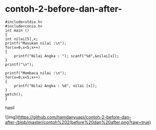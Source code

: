 # contoh-2-before-dan-after-

    #include<stdio.h>
    #include<conio.h>
    int main ()
    {
    int nilai[5],x;
    printf("Masukan nilai :\n");
    for(x=0;x<5;x++)
    {
        printf("Nilai Angka : "); scanf("%d",&nilai[x]);
    }
    printf("\n");

    printf("Membaca nilai :\n");
    for(x=0;x<5;x++)
    {
        printf("Nilai Angka : %d", nilai [x]);
    }
    getch();
    }
    
    
    
    
    
    
hasil

![img](https://github.com/hamdanyuapi/contoh-2-before-dan-after-/blob/master/contoh%202(before%20dan%20after.png?raw=true)
